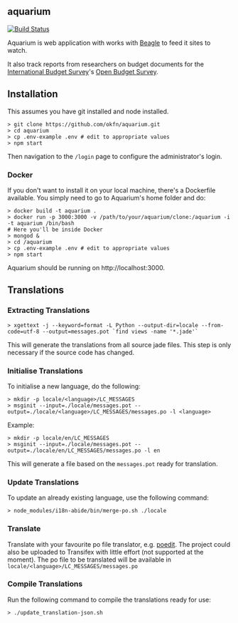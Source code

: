 ## aquarium

[![Build Status](https://travis-ci.org/okfn/aquarium.svg?branch=develop)](https://travis-ci.org/okfn/aquarium)

Aquarium is web application with works with [Beagle](https://github.com/okfn/beagle) to feed it sites to watch.

It also track reports from researchers on budget documents for the [International Budget Survey](http://internationalbudget.org/)'s [Open Budget Survey](http://internationalbudget.org/what-we-do/open-budget-survey/).

## Installation

This assumes you have git installed and node installed.

    > git clone https://github.com/okfn/aquarium.git
    > cd aquarium
    > cp .env-example .env # edit to appropriate values
    > npm start

Then navigation to the `/login` page to configure the administrator's login. 

### Docker

If you don't want to install it on your local machine, there's a Dockerfile
available. You simply need to go to Aquarium's home folder and do:

    > docker build -t aquarium .
    > docker run -p 3000:3000 -v /path/to/your/aquarium/clone:/aquarium -i -t aquarium /bin/bash
    # Here you'll be inside Docker
    > mongod &
    > cd /aquarium
    > cp .env-example .env # edit to appropriate values
    > npm start

Aquarium should be running on http://localhost:3000.

## Translations

### Extracting Translations

    > xgettext -j --keyword=format -L Python --output-dir=locale --from-code=utf-8 --output=messages.pot `find views -name '*.jade'`

This will generate the translations from all source jade files. This step is only necessary if the source code has changed.

### Initialise Translations

To initialise a new language, do the following:

    > mkdir -p locale/<language>/LC_MESSAGES
    > msginit --input=./locale/messages.pot --output=./locale/<language>/LC_MESSAGES/messages.po -l <language>

Example:

    > mkdir -p locale/en/LC_MESSAGES
    > msginit --input=./locale/messages.pot --output=./locale/en/LC_MESSAGES/messages.po -l en

This will generate a file based on the `messages.pot` ready for translation.

### Update Translations

To update an already existing language, use the following command:

    > node_modules/i18n-abide/bin/merge-po.sh ./locale

### Translate

Translate with your favourite po file translator, e.g. [poedit](http://www.poedit.net/). The project could also be uploaded to Transifex with little effort (not supported at the moment). The po file to be translated will be available in `locale/<language>/LC_MESSAGES/messages.po`

### Compile Translations

Run the following command to compile the translations ready for use:

    > ./update_translation-json.sh
